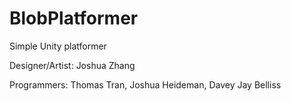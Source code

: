 # BlobPlatformer
Simple Unity platformer

Designer/Artist:
  Joshua Zhang
 
Programmers:
  Thomas Tran,
  Joshua Heideman,
  Davey Jay Belliss
